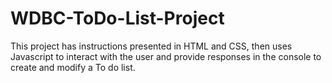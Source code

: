 # WDBC-ToDo-List-Project
This project has instructions presented in HTML and CSS, then uses Javascript to interact with the user and provide responses in the console to create and modify a To do list. 
